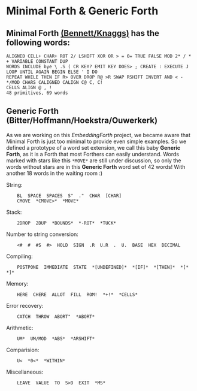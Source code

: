 # Minimal Forth & Generic Forth

## Minimal Forth [(Bennett/Knaggs)](http://www.euroforth.org/ef15/papers/knaggs.pdf) has the following words:

```
ALIGNED CELL+ CHAR+ ROT 2/ LSHIFT XOR OR > = 0= TRUE FALSE MOD 2* / * + VARIABLE CONSTANT DUP 
WORDS INCLUDE bye \ .S ( CR KEY? EMIT KEY DOES> ; CREATE : EXECUTE J LOOP UNTIL AGAIN BEGIN ELSE ' I DO 
REPEAT WHILE THEN IF R> OVER DROP R@ >R SWAP RSHIFT INVERT AND < - */MOD CHARS CALIGNED CALIGN C@ C, C! 
CELLS ALIGN @ , ! 
48 primitives, 69 words
```

## Generic Forth (Bitter/Hoffmann/Hoekstra/Ouwerkerk)

As we are working on this *EmbeddingForth* project, we became aware that Minimal Forth is just too minimal to provide even simple examples. So we defined a prototype of a word set extension, we call this baby **Generic Forth**, as it is a Forth that most Forthers can easily understand.
Words marked with stars like this `*MOVE*` are still under discussion, so only the words without stars are in this **Generic Forth** word set of 42 words! With another 18 words in the waiting room :)

String:
```
    BL  SPACE  SPACES  S"  ."  CHAR  [CHAR]
    CMOVE  *CMOVE>*  *MOVE*
```
Stack:
```
    2DROP  2DUP  *BOUNDS*  *-ROT*  *TUCK*
```
Number to string conversion:
```
    <#  #  #S  #>  HOLD  SIGN  .R  U.R  .  U.  BASE  HEX  DECIMAL
```
Compiling:
``` 
    POSTPONE  IMMEDIATE  STATE  *[UNDEFINED]*  *[IF]*  *[THEN]*  *[*  *]*
```
Memory:
```
    HERE  CHERE  ALLOT  FILL  ROM!  *+!*  *CELLS*
```
Error recovery:
```
    CATCH  THROW  ABORT"  *ABORT*
```
Arithmetic:
```
    UM*  UM/MOD  *ABS*  *ARSHIFT*
```
Comparision:
```
    U<  *0<*  *WITHIN*
```
Miscellaneous:
```
    LEAVE  VALUE  TO  S>D  EXIT  *MS*
```
